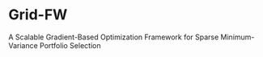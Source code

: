 # Grid-FW
A Scalable Gradient-Based Optimization Framework for Sparse Minimum-Variance Portfolio Selection
